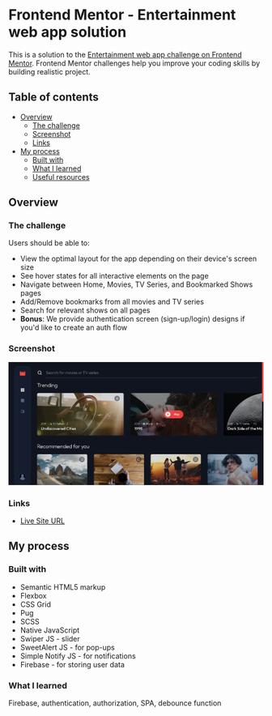 # Frontend Mentor - Entertainment web app solution

This is a solution to the [Entertainment web app challenge on Frontend Mentor](https://www.frontendmentor.io/challenges/entertainment-web-app-J-UhgAW1X). Frontend Mentor challenges help you improve your coding skills by building realistic project.

## Table of contents

- [Overview](#overview)
  - [The challenge](#the-challenge)
  - [Screenshot](#screenshot)
  - [Links](#links)
- [My process](#my-process)
  - [Built with](#built-with)
  - [What I learned](#what-i-learned)
  - [Useful resources](#useful-resources)

## Overview

### The challenge

Users should be able to:

- View the optimal layout for the app depending on their device's screen size
- See hover states for all interactive elements on the page
- Navigate between Home, Movies, TV Series, and Bookmarked Shows pages
- Add/Remove bookmarks from all movies and TV series
- Search for relevant shows on all pages
- **Bonus**: We provide authentication screen (sign-up/login) designs if you'd like to create an auth flow

### Screenshot

![](./screenshot.png)

### Links

- [Live Site URL](https://entertainment-web-app-qwe.netlify.app/)

## My process

### Built with

- Semantic HTML5 markup
- Flexbox
- CSS Grid
- Pug
- SCSS
- Native JavaScript
- Swiper JS - slider
- SweetAlert JS - for pop-ups
- Simple Notify JS - for notifications
- Firebase - for storing user data

### What I learned

Firebase, authentication, authorization, SPA, debounce function
